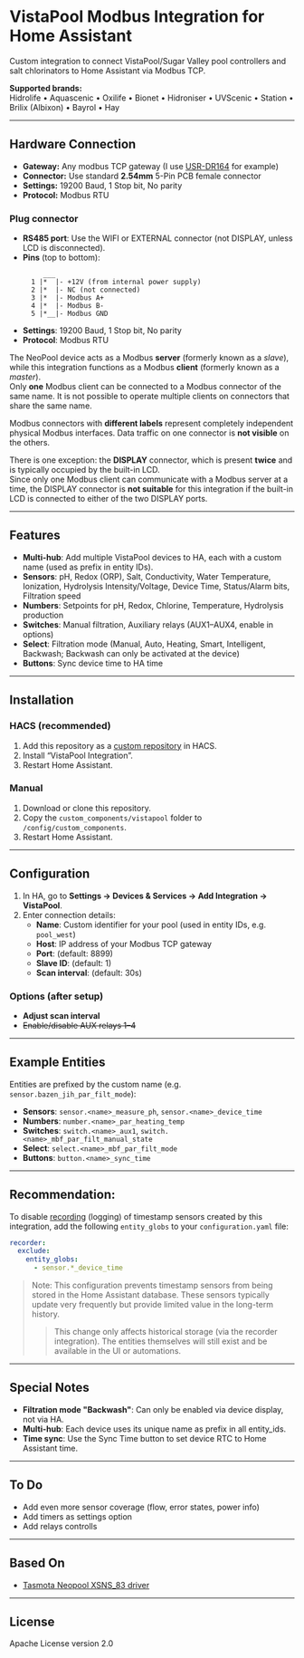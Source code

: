 # VistaPool Modbus Integration for Home Assistant

Custom integration to connect VistaPool/Sugar Valley pool controllers and salt chlorinators to Home Assistant via Modbus TCP.

**Supported brands:**  
Hidrolife • Aquascenic • Oxilife • Bionet • Hidroniser • UVScenic • Station • Brilix (Albixon) • Bayrol • Hay

---

## Hardware Connection

- **Gateway:** Any modbus TCP gateway (I use [USR-DR164](https://www.pusr.com/products/Serial-to-Dual-Band-WiFi-Converter.html) for example)
- **Connector:** Use standard **2.54mm** 5-Pin PCB female connector
- **Settings:** 19200 Baud, 1 Stop bit, No parity
- **Protocol:** Modbus RTU

### Plug connector

- **RS485 port**: Use the WIFI or EXTERNAL connector (not DISPLAY, unless LCD is disconnected).
- **Pins** (top to bottom):
    ```
         ___
      1 |*  |- +12V (from internal power supply)
      2 |*  |- NC (not connected)
      3 |*  |- Modbus A+
      4 |*  |- Modbus B-
      5 |*__|- Modbus GND
    ```
- **Settings**: 19200 Baud, 1 Stop bit, No parity
- **Protocol**: Modbus RTU


The NeoPool device acts as a Modbus **server** (formerly known as a *slave*), while this integration functions as a Modbus **client** (formerly known as a *master*).  
Only **one** Modbus client can be connected to a Modbus connector of the same name. It is not possible to operate multiple clients on connectors that share the same name.

Modbus connectors with **different labels** represent completely independent physical Modbus interfaces. Data traffic on one connector is **not visible** on the others.

There is one exception: the **DISPLAY** connector, which is present **twice** and is typically occupied by the built-in LCD.  
Since only one Modbus client can communicate with a Modbus server at a time, the DISPLAY connector is **not suitable** for this integration if the built-in LCD is connected to either of the two DISPLAY ports.

---

## Features

- **Multi-hub**: Add multiple VistaPool devices to HA, each with a custom name (used as prefix in entity IDs).
- **Sensors**: pH, Redox (ORP), Salt, Conductivity, Water Temperature, Ionization, Hydrolysis Intensity/Voltage, Device Time, Status/Alarm bits, Filtration speed
- **Numbers**: Setpoints for pH, Redox, Chlorine, Temperature, Hydrolysis production
- **Switches**: Manual filtration, Auxiliary relays (AUX1–AUX4, enable in options)
- **Select**: Filtration mode (Manual, Auto, Heating, Smart, Intelligent, Backwash; Backwash can only be activated at the device)
- **Buttons**: Sync device time to HA time

---

## Installation

### HACS (recommended)
1. Add this repository as a [custom repository](https://hacs.xyz/docs/faq/custom_repositories/) in HACS.
2. Install “VistaPool Integration”.
3. Restart Home Assistant.

### Manual
1. Download or clone this repository.
2. Copy the `custom_components/vistapool` folder to `/config/custom_components`.
3. Restart Home Assistant.

---

## Configuration

1. In HA, go to **Settings → Devices & Services → Add Integration → VistaPool**.
2. Enter connection details:
    - **Name**: Custom identifier for your pool (used in entity IDs, e.g. `pool_west`)
    - **Host**: IP address of your Modbus TCP gateway
    - **Port**: (default: 8899)
    - **Slave ID**: (default: 1)
    - **Scan interval**: (default: 30s)

### Options (after setup)

- **Adjust scan interval**
- ~~Enable/disable AUX relays 1–4~~

---

## Example Entities

Entities are prefixed by the custom name (e.g. `sensor.bazen_jih_par_filt_mode`):

- **Sensors**: `sensor.<name>_measure_ph`, `sensor.<name>_device_time`
- **Numbers**: `number.<name>_par_heating_temp`
- **Switches**: `switch.<name>_aux1`, `switch.<name>_mbf_par_filt_manual_state`
- **Select**: `select.<name>_mbf_par_filt_mode`
- **Buttons**: `button.<name>_sync_time`

---

## Recommendation:

To disable [recording](https://www.home-assistant.io/integrations/recorder/) (logging) of timestamp sensors created by this integration, add the following `entity_globs` to your `configuration.yaml` file:

```yaml
recorder:
  exclude:
    entity_globs:
      - sensor.*_device_time
```
> Note: This configuration prevents timestamp sensors from being stored in the Home Assistant database. These sensors typically update very frequently but provide limited value in the long-term history.
>> This change only affects historical storage (via the recorder integration). The entities themselves will still exist and be available in the UI or automations.

---

## Special Notes

- **Filtration mode "Backwash"**: Can only be enabled via device display, not via HA.
- **Multi-hub**: Each device uses its unique name as prefix in all entity_ids.
- **Time sync**: Use the Sync Time button to set device RTC to Home Assistant time.

---

## To Do

- Add even more sensor coverage (flow, error states, power info)
- Add timers as settings option
- Add relays controlls

---

## Based On

- [Tasmota Neopool XSNS_83 driver](https://github.com/arendst/Tasmota/blob/master/tasmota/tasmota_xsns_sensor/xsns_83_neopool.ino)

---

## License

Apache License version 2.0
